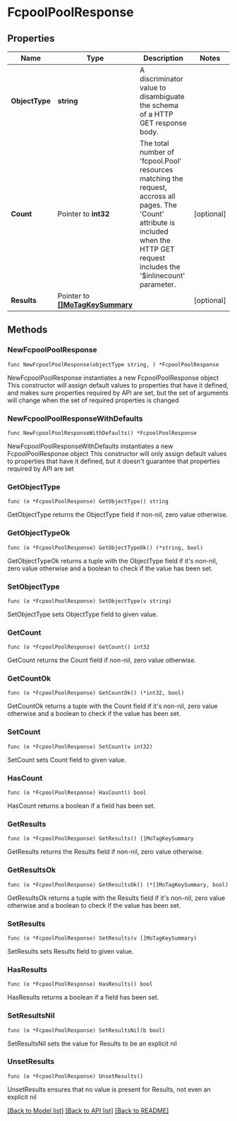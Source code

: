 # FcpoolPoolResponse

## Properties

Name | Type | Description | Notes
------------ | ------------- | ------------- | -------------
**ObjectType** | **string** | A discriminator value to disambiguate the schema of a HTTP GET response body. | 
**Count** | Pointer to **int32** | The total number of &#39;fcpool.Pool&#39; resources matching the request, accross all pages. The &#39;Count&#39; attribute is included when the HTTP GET request includes the &#39;$inlinecount&#39; parameter. | [optional] 
**Results** | Pointer to [**[]MoTagKeySummary**](mo.TagKeySummary.md) |  | [optional] 

## Methods

### NewFcpoolPoolResponse

`func NewFcpoolPoolResponse(objectType string, ) *FcpoolPoolResponse`

NewFcpoolPoolResponse instantiates a new FcpoolPoolResponse object
This constructor will assign default values to properties that have it defined,
and makes sure properties required by API are set, but the set of arguments
will change when the set of required properties is changed

### NewFcpoolPoolResponseWithDefaults

`func NewFcpoolPoolResponseWithDefaults() *FcpoolPoolResponse`

NewFcpoolPoolResponseWithDefaults instantiates a new FcpoolPoolResponse object
This constructor will only assign default values to properties that have it defined,
but it doesn't guarantee that properties required by API are set

### GetObjectType

`func (o *FcpoolPoolResponse) GetObjectType() string`

GetObjectType returns the ObjectType field if non-nil, zero value otherwise.

### GetObjectTypeOk

`func (o *FcpoolPoolResponse) GetObjectTypeOk() (*string, bool)`

GetObjectTypeOk returns a tuple with the ObjectType field if it's non-nil, zero value otherwise
and a boolean to check if the value has been set.

### SetObjectType

`func (o *FcpoolPoolResponse) SetObjectType(v string)`

SetObjectType sets ObjectType field to given value.


### GetCount

`func (o *FcpoolPoolResponse) GetCount() int32`

GetCount returns the Count field if non-nil, zero value otherwise.

### GetCountOk

`func (o *FcpoolPoolResponse) GetCountOk() (*int32, bool)`

GetCountOk returns a tuple with the Count field if it's non-nil, zero value otherwise
and a boolean to check if the value has been set.

### SetCount

`func (o *FcpoolPoolResponse) SetCount(v int32)`

SetCount sets Count field to given value.

### HasCount

`func (o *FcpoolPoolResponse) HasCount() bool`

HasCount returns a boolean if a field has been set.

### GetResults

`func (o *FcpoolPoolResponse) GetResults() []MoTagKeySummary`

GetResults returns the Results field if non-nil, zero value otherwise.

### GetResultsOk

`func (o *FcpoolPoolResponse) GetResultsOk() (*[]MoTagKeySummary, bool)`

GetResultsOk returns a tuple with the Results field if it's non-nil, zero value otherwise
and a boolean to check if the value has been set.

### SetResults

`func (o *FcpoolPoolResponse) SetResults(v []MoTagKeySummary)`

SetResults sets Results field to given value.

### HasResults

`func (o *FcpoolPoolResponse) HasResults() bool`

HasResults returns a boolean if a field has been set.

### SetResultsNil

`func (o *FcpoolPoolResponse) SetResultsNil(b bool)`

 SetResultsNil sets the value for Results to be an explicit nil

### UnsetResults
`func (o *FcpoolPoolResponse) UnsetResults()`

UnsetResults ensures that no value is present for Results, not even an explicit nil

[[Back to Model list]](../README.md#documentation-for-models) [[Back to API list]](../README.md#documentation-for-api-endpoints) [[Back to README]](../README.md)


